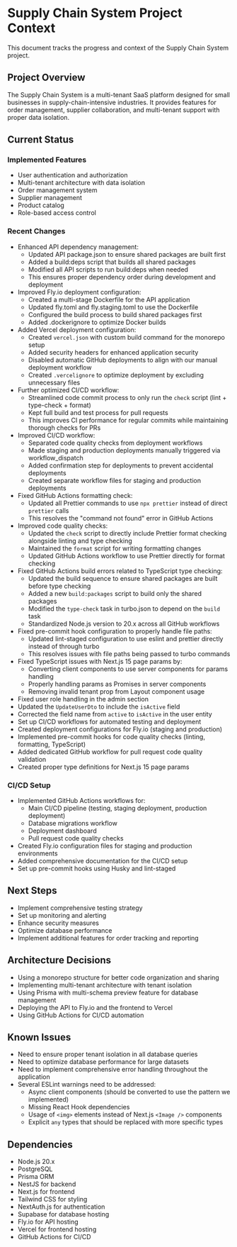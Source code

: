 # Supply Chain System Project Context

This document tracks the progress and context of the Supply Chain System project.

## Project Overview

The Supply Chain System is a multi-tenant SaaS platform designed for small businesses in supply-chain-intensive industries. It provides features for order management, supplier collaboration, and multi-tenant support with proper data isolation.

## Current Status

### Implemented Features

- User authentication and authorization
- Multi-tenant architecture with data isolation
- Order management system
- Supplier management
- Product catalog
- Role-based access control

### Recent Changes

- Enhanced API dependency management:
  - Updated API package.json to ensure shared packages are built first
  - Added a build:deps script that builds all shared packages
  - Modified all API scripts to run build:deps when needed
  - This ensures proper dependency order during development and deployment
- Improved Fly.io deployment configuration:
  - Created a multi-stage Dockerfile for the API application
  - Updated fly.toml and fly.staging.toml to use the Dockerfile
  - Configured the build process to build shared packages first
  - Added .dockerignore to optimize Docker builds
- Added Vercel deployment configuration:
  - Created `vercel.json` with custom build command for the monorepo setup
  - Added security headers for enhanced application security
  - Disabled automatic GitHub deployments to align with our manual deployment workflow
  - Created `.vercelignore` to optimize deployment by excluding unnecessary files
- Further optimized CI/CD workflow:
  - Streamlined code commit process to only run the `check` script (lint + type-check + format)
  - Kept full build and test process for pull requests
  - This improves CI performance for regular commits while maintaining thorough checks for PRs
- Improved CI/CD workflow:
  - Separated code quality checks from deployment workflows
  - Made staging and production deployments manually triggered via workflow_dispatch
  - Added confirmation step for deployments to prevent accidental deployments
  - Created separate workflow files for staging and production deployments
- Fixed GitHub Actions formatting check:
  - Updated all Prettier commands to use `npx prettier` instead of direct `prettier` calls
  - This resolves the "command not found" error in GitHub Actions
- Improved code quality checks:
  - Updated the `check` script to directly include Prettier format checking alongside linting and type checking
  - Maintained the `format` script for writing formatting changes
  - Updated GitHub Actions workflow to use Prettier directly for format checking
- Fixed GitHub Actions build errors related to TypeScript type checking:
  - Updated the build sequence to ensure shared packages are built before type checking
  - Added a new `build:packages` script to build only the shared packages
  - Modified the `type-check` task in turbo.json to depend on the `build` task
  - Standardized Node.js version to 20.x across all GitHub workflows
- Fixed pre-commit hook configuration to properly handle file paths:
  - Updated lint-staged configuration to use eslint and prettier directly instead of through turbo
  - This resolves issues with file paths being passed to turbo commands
- Fixed TypeScript issues with Next.js 15 page params by:
  - Converting client components to use server components for params handling
  - Properly handling params as Promises in server components
  - Removing invalid tenant prop from Layout component usage
- Fixed user role handling in the admin section
- Updated the `UpdateUserDto` to include the `isActive` field
- Corrected the field name from `active` to `isActive` in the user entity
- Set up CI/CD workflows for automated testing and deployment
- Created deployment configurations for Fly.io (staging and production)
- Implemented pre-commit hooks for code quality checks (linting, formatting, TypeScript)
- Added dedicated GitHub workflow for pull request code quality validation
- Created proper type definitions for Next.js 15 page params

### CI/CD Setup

- Implemented GitHub Actions workflows for:
  - Main CI/CD pipeline (testing, staging deployment, production deployment)
  - Database migrations workflow
  - Deployment dashboard
  - Pull request code quality checks
- Created Fly.io configuration files for staging and production environments
- Added comprehensive documentation for the CI/CD setup
- Set up pre-commit hooks using Husky and lint-staged

## Next Steps

- Implement comprehensive testing strategy
- Set up monitoring and alerting
- Enhance security measures
- Optimize database performance
- Implement additional features for order tracking and reporting

## Architecture Decisions

- Using a monorepo structure for better code organization and sharing
- Implementing multi-tenant architecture with tenant isolation
- Using Prisma with multi-schema preview feature for database management
- Deploying the API to Fly.io and the frontend to Vercel
- Using GitHub Actions for CI/CD automation

## Known Issues

- Need to ensure proper tenant isolation in all database queries
- Need to optimize database performance for large datasets
- Need to implement comprehensive error handling throughout the application
- Several ESLint warnings need to be addressed:
  - Async client components (should be converted to use the pattern we implemented)
  - Missing React Hook dependencies
  - Usage of `<img>` elements instead of Next.js `<Image />` components
  - Explicit `any` types that should be replaced with more specific types

## Dependencies

- Node.js 20.x
- PostgreSQL
- Prisma ORM
- NestJS for backend
- Next.js for frontend
- Tailwind CSS for styling
- NextAuth.js for authentication
- Supabase for database hosting
- Fly.io for API hosting
- Vercel for frontend hosting
- GitHub Actions for CI/CD
